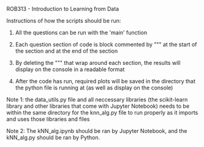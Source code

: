 ROB313 - Introduction to Learning from Data

Instructions of how the scripts should be run:
1. All the questions can be run with the 'main' function

2. Each question section of code is block commented by """
   at the start of the section and at the end of the section

3. By deleting the """ that wrap around each section, the
   results will display on the console in a readable format
   
4. After the code has run, required plots will be saved in 
   the directory that the python file is running at (as well
   as display on the console)
   
Note 1: the data_utils.py file and all neccessary libraries 
      (the scikit-learn library and other libraries that come
      with Jupyter Notebook) needs to be within the same 
      directory for the knn_alg.py file to run properly as
      it imports and uses those libraries and files

Note 2: The kNN_alg.ipynb should be ran by Jupyter Notebook, and the
	kNN_alg.py should be ran by Python.
